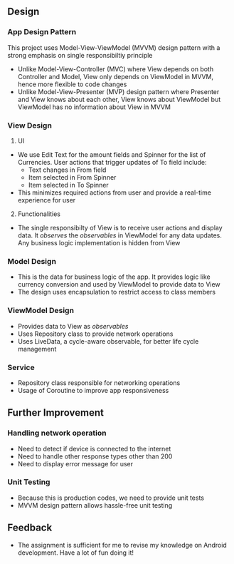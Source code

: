 ## Design
### App Design Pattern
This project uses Model-View-ViewModel (MVVM) design pattern with a strong emphasis on single responsibiltiy principle
* Unlike Model-View-Controller (MVC) where View depends on both Controller and Model, View only depends on ViewModel in MVVM, hence more flexible to code changes
* Unlike Model-View-Presenter (MVP) design pattern where Presenter and View knows about each other, View knows about ViewModel but ViewModel has no information about View in MVVM
### View Design
1. UI
* We use Edit Text for the amount fields and Spinner for the list of Currencies. User actions that trigger updates of To field include:
    * Text changes in From field
    * Item selected in From Spinner
    * Item selected in To Spinner
* This minimizes required actions from user and provide a real-time experience for user
2. Functionalities
* The single responsibilty of View is to receive user actions and display data. It *observes* the *observables* in ViewModel for any data updates. Any business logic implementation is hidden from View
### Model Design
* This is the data for business logic of the app. It provides logic like currency conversion and used by ViewModel to provide data to View
* The design uses encapsulation to restrict access to class members
### ViewModel Design
* Provides data to View as *observables*
* Uses Repository class to provide network operations
* Uses LiveData, a cycle-aware observable, for better life cycle management
### Service
* Repository class responsible for networking operations
* Usage of Coroutine to improve app responsiveness


## Further Improvement
### Handling network operation
* Need to detect if device is connected to the internet
* Need to handle other response types other than 200
* Need to display error message for user
### Unit Testing
* Because this is production codes, we need to provide unit tests
* MVVM design pattern allows hassle-free unit testing


## Feedback
* The assignment is sufficient for me to revise my knowledge on Android development. Have a lot of fun doing it!